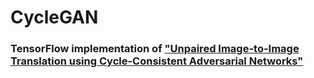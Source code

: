 # CycleGAN

### TensorFlow implementation of ["Unpaired Image-to-Image Translation using Cycle-Consistent Adversarial Networks"](https://arxiv.org/pdf/1703.10593.pdf)
